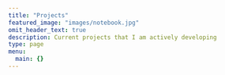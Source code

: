 ```yaml
---
title: "Projects"
featured_image: "images/notebook.jpg"
omit_header_text: true
description: Current projects that I am actively developing
type: page
menu:
  main: {}
---
```

